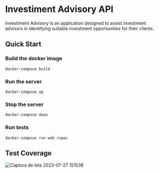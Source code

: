 # Investiment Advisory API

Investiment Advisory is an application designed to assist investment advisors in identifying suitable investment opportunities for their clients.

## Quick Start
### Build the docker image
```
docker-compose build
```

### Run the server
```
docker-compose up
```

### Stop the server
```
docker-compose down
```

### Run tests
```
docker-compose run web rspec
```

## Test Coverage
![Captura de tela 2023-07-27 151538](https://github.com/marcelloinfante/investment-advisory-api/assets/80683232/eb69f824-cece-4847-aee5-f1d3f3e43e4b)
